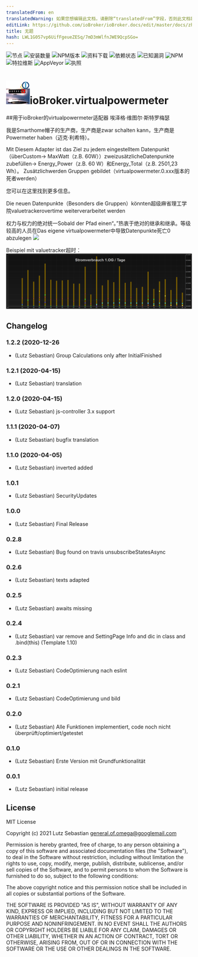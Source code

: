 ```yaml
---
translatedFrom: en
translatedWarning: 如果您想编辑此文档，请删除“translatedFrom”字段，否则此文档将再次自动翻译
editLink: https://github.com/ioBroker/ioBroker.docs/edit/master/docs/zh-cn/adapterref/iobroker.virtualpowermeter/README.md
title: 无题
hash: LWL1G057vp6UifFgeueZESq/7mD3mWlfnJWE9QcpSGo=
---
```

![节点](https://img.shields.io/node/v/iobroker.virtualpowermeter.svg)
![安装数量](http://iobroker.live/badges/virtualpowermeter-stable.svg)
![NPM版本](http://img.shields.io/npm/v/iobroker.virtualpowermeter.svg)
![资料下载](https://img.shields.io/npm/dm/iobroker.virtualpowermeter.svg)
![依赖状态](https://img.shields.io/david/Omega236/iobroker.virtualpowermeter.svg)
![已知漏洞](https://snyk.io/test/github/Omega236/ioBroker.virtualpowermeter/badge.svg)
![NPM](https://nodei.co/npm/iobroker.virtualpowermeter.png?downloads=true)
![特拉维斯](http://img.shields.io/travis/Omega236/ioBroker.virtualpowermeter/master.svg)
![AppVeyor](https://ci.appveyor.com/api/projects/status/github/Omega236/ioBroker.virtualpowermeter?branch=master&svg=true)
![执照](https://img.shields.io/npm/l/iobroker.virtualpowermeter.svg)

<h1><img src="admin/virtualpowermeter.png" width="64"/>ioBroker.virtualpowermeter</h1>

##用于ioBroker的virtualpowermeter适配器
埃泽格·维图尔·斯特罗梅瑟

我是Smarthome帽子的生产商，生产商是zwar schalten kann，生产商是Powermeter haben（迈克·利希特）。

Mit Diesem Adapter ist das Ziel zu jedem eingestelltem Datenpunkt（überCustom-> MaxWatt（z.B. 60W））zweizusätzlicheDatenpunkte zubefüllen-> Energy_Power（z.B. 60 W）和Energy_Total（z.B. 2501,23 Wh）。
Zusätzlichwerden Gruppen gebildet（virtualpowermeter.0.xxx版本的死者werden）

您可以在这里找到更多信息。

Die neuen Datenpunkte（Besonders die Gruppen）könnten超级麻省理工学院valuetrackerovertime weiterverarbeitet werden

权力与权力的绝对统一Sobald der Pfad einen“。”热衷于绝对的继承和继承。等级较高的人员在Das eigene virtualpowermeter中导致Datenpunkte死亡0 abzulegen <img src="https://user-images.githubusercontent.com/25373047/104218659-5920eb80-543d-11eb-8e20-774822d489a7.png" />

Beispiel mit valuetracker超时：<img src="MeinBeispiel2.jpg" />

## Changelog
### 1.2.2 (2020-12-26
* (Lutz Sebastian) Group Calculations only after InitialFinished
### 1.2.1 (2020-04-15)
* (Lutz Sebastian) translation
### 1.2.0 (2020-04-15)
* (Lutz Sebastian) js-controller 3.x support
### 1.1.1 (2020-04-07)
* (Lutz Sebastian) bugfix translation
### 1.1.0 (2020-04-05)
* (Lutz Sebastian) inverted added
### 1.0.1
* (Lutz Sebastian) SecurityUpdates
### 1.0.0
* (Lutz Sebastian) Final Release
### 0.2.8
* (Lutz Sebastian) Bug found on travis unsubscribeStatesAsync
### 0.2.6
* (Lutz Sebastian) texts adapted
### 0.2.5
* (Lutz Sebastian) awaits missing
### 0.2.4
* (Lutz Sebastian) var remove and SettingPage Info and dic in class and .bind(this) (Template 1.10)
### 0.2.3
* (Lutz Sebastian) CodeOptimierung nach eslint
### 0.2.1
* (Lutz Sebastian) CodeOptimierung und bild
### 0.2.0
* (Lutz Sebastian) Alle Funktionen implementiert, code noch nicht überprüft/optimiert/getestet
### 0.1.0
* (Lutz Sebastian) Erste Version mit Grundfunktionalität
### 0.0.1
* (Lutz Sebastian) initial release

## License
MIT License

Copyright (c) 2021 Lutz Sebastian general.of.omega@googlemail.com

Permission is hereby granted, free of charge, to any person obtaining a copy
of this software and associated documentation files (the "Software"), to deal
in the Software without restriction, including without limitation the rights
to use, copy, modify, merge, publish, distribute, sublicense, and/or sell
copies of the Software, and to permit persons to whom the Software is
furnished to do so, subject to the following conditions:

The above copyright notice and this permission notice shall be included in all
copies or substantial portions of the Software.

THE SOFTWARE IS PROVIDED "AS IS", WITHOUT WARRANTY OF ANY KIND, EXPRESS OR
IMPLIED, INCLUDING BUT NOT LIMITED TO THE WARRANTIES OF MERCHANTABILITY,
FITNESS FOR A PARTICULAR PURPOSE AND NONINFRINGEMENT. IN NO EVENT SHALL THE
AUTHORS OR COPYRIGHT HOLDERS BE LIABLE FOR ANY CLAIM, DAMAGES OR OTHER
LIABILITY, WHETHER IN AN ACTION OF CONTRACT, TORT OR OTHERWISE, ARISING FROM,
OUT OF OR IN CONNECTION WITH THE SOFTWARE OR THE USE OR OTHER DEALINGS IN THE
SOFTWARE.